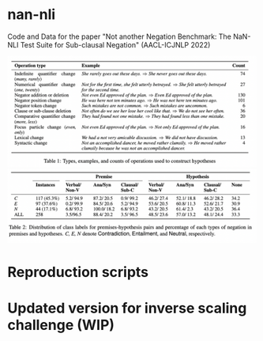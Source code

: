 # nan-nli

Code and Data for the paper "Not another Negation Benchmark: The NaN-NLI Test Suite for Sub-clausal Negation" (AACL-ICJNLP 2022)


![image info](./table1.png)
![image info](./table2.png)



# Reproduction scripts


# Updated version for inverse scaling challenge (WIP)